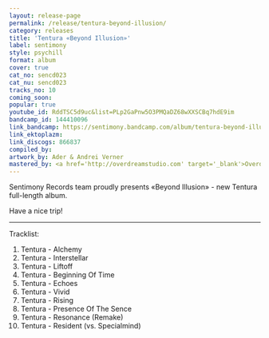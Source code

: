 ```yaml
---
layout: release-page
permalink: /release/tentura-beyond-illusion/
category: releases
title: 'Tentura «Beyond Illusion»'
label: sentimony
style: psychill
format: album
cover: true
cat_no: sencd023
cat_nu: sencd023
tracks_no: 10
coming_soon: 
popular: true
youtube_id: RddTSC5d9uc&list=PLp2GaPnw5O3PMQaDZ68wXXSCBq7hdE9im
bandcamp_id: 144410096
link_bandcamp: https://sentimony.bandcamp.com/album/tentura-beyond-illusion
link_ektoplazm: 
link_discogs: 866837
compiled_by: 
artwork_by: Ader & Andrei Verner
mastered_by: <a href='http://overdreamstudio.com' target='_blank'>Overdream Studio</a>
---
```


Sentimony Records team proudly presents «Beyond Illusion» - new Tentura full-length album.

Have a nice trip!

---
Tracklist:

01. Tentura - Alchemy
02. Tentura - Interstellar
03. Tentura - Liftoff
04. Tentura - Beginning Of Time
05. Tentura - Echoes
06. Tentura - Vivid
07. Tentura - Rising
08. Tentura - Presence Of The Sence
09. Tentura - Resonance (Remake)
10. Tentura - Resident (vs. Specialmind)
